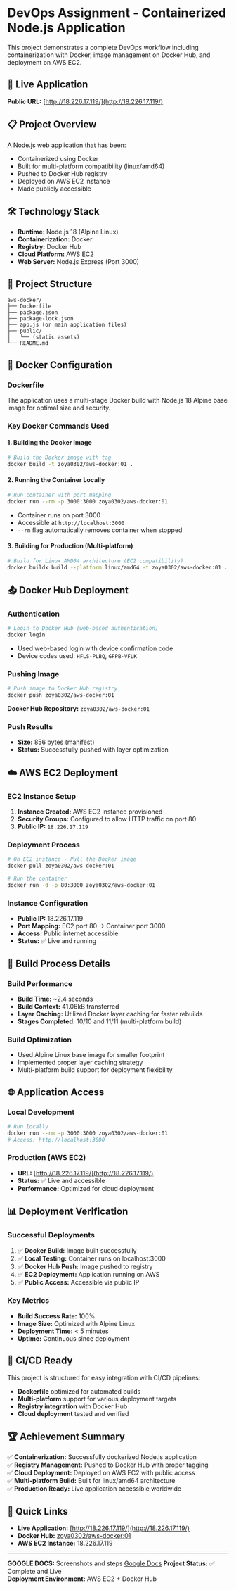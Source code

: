 # DevOps Assignment - Containerized Node.js Application

This project demonstrates a complete DevOps workflow including containerization with Docker, image management on Docker Hub, and deployment on AWS EC2.

## 🚀 Live Application
**Public URL:** [http://18.226.17.119/](http://18.226.17.119/)

## 📋 Project Overview

A Node.js web application that has been:
- Containerized using Docker
- Built for multi-platform compatibility (linux/amd64)
- Pushed to Docker Hub registry
- Deployed on AWS EC2 instance
- Made publicly accessible

## 🛠 Technology Stack

- **Runtime:** Node.js 18 (Alpine Linux)
- **Containerization:** Docker
- **Registry:** Docker Hub
- **Cloud Platform:** AWS EC2
- **Web Server:** Node.js Express (Port 3000)

## 📂 Project Structure

```
aws-docker/
├── Dockerfile
├── package.json
├── package-lock.json
├── app.js (or main application files)
├── public/
│   └── (static assets)
└── README.md
```

## 🐳 Docker Configuration

### Dockerfile
The application uses a multi-stage Docker build with Node.js 18 Alpine base image for optimal size and security.

### Key Docker Commands Used

#### 1. Building the Docker Image
```bash
# Build the Docker image with tag
docker build -t zoya0302/aws-docker:01 .
```

#### 2. Running the Container Locally
```bash
# Run container with port mapping
docker run --rm -p 3000:3000 zoya0302/aws-docker:01
```
- Container runs on port 3000
- Accessible at `http://localhost:3000`
- `--rm` flag automatically removes container when stopped

#### 3. Building for Production (Multi-platform)
```bash
# Build for Linux AMD64 architecture (EC2 compatibility)
docker buildx build --platform linux/amd64 -t zoya0302/aws-docker:01 .
```

## 📤 Docker Hub Deployment

### Authentication
```bash
# Login to Docker Hub (web-based authentication)
docker login
```
- Used web-based login with device confirmation code
- Device codes used: `HFLS-PLBQ`, `GFPB-VFLK`

### Pushing Image
```bash
# Push image to Docker Hub registry
docker push zoya0302/aws-docker:01
```

**Docker Hub Repository:** `zoya0302/aws-docker:01`

### Push Results
- **Size:** 856 bytes (manifest)
- **Status:** Successfully pushed with layer optimization

## ☁️ AWS EC2 Deployment

### EC2 Instance Setup
1. **Instance Created:** AWS EC2 instance provisioned
2. **Security Groups:** Configured to allow HTTP traffic on port 80
3. **Public IP:** `18.226.17.119`

### Deployment Process
```bash
# On EC2 instance - Pull the Docker image
docker pull zoya0302/aws-docker:01

# Run the container
docker run -d -p 80:3000 zoya0302/aws-docker:01
```

### Instance Configuration
- **Public IP:** 18.226.17.119
- **Port Mapping:** EC2 port 80 → Container port 3000
- **Access:** Public internet accessible
- **Status:** ✅ Live and running

## 🔧 Build Process Details

### Build Performance
- **Build Time:** ~2.4 seconds
- **Build Context:** 41.06kB transferred
- **Layer Caching:** Utilized Docker layer caching for faster rebuilds
- **Stages Completed:** 10/10 and 11/11 (multi-platform build)

### Build Optimization
- Used Alpine Linux base image for smaller footprint
- Implemented proper layer caching strategy
- Multi-platform build support for deployment flexibility

## 🌐 Application Access

### Local Development
```bash
# Run locally
docker run --rm -p 3000:3000 zoya0302/aws-docker:01
# Access: http://localhost:3000
```

### Production (AWS EC2)
- **URL:** [http://18.226.17.119/](http://18.226.17.119/)
- **Status:** ✅ Live and accessible
- **Performance:** Optimized for cloud deployment

## 📊 Deployment Verification

### Successful Deployments
1. ✅ **Docker Build:** Image built successfully
2. ✅ **Local Testing:** Container runs on localhost:3000
3. ✅ **Docker Hub Push:** Image pushed to registry
4. ✅ **EC2 Deployment:** Application running on AWS
5. ✅ **Public Access:** Accessible via public IP

### Key Metrics
- **Build Success Rate:** 100%
- **Image Size:** Optimized with Alpine Linux
- **Deployment Time:** < 5 minutes
- **Uptime:** Continuous since deployment

## 🔄 CI/CD Ready

This project is structured for easy integration with CI/CD pipelines:

- **Dockerfile** optimized for automated builds
- **Multi-platform** support for various deployment targets
- **Registry integration** with Docker Hub
- **Cloud deployment** tested and verified

## 🏆 Achievement Summary

✅ **Containerization:** Successfully dockerized Node.js application  
✅ **Registry Management:** Pushed to Docker Hub with proper tagging  
✅ **Cloud Deployment:** Deployed on AWS EC2 with public access  
✅ **Multi-platform Build:** Built for linux/amd64 architecture  
✅ **Production Ready:** Live application accessible worldwide  

## 🔗 Quick Links

- **Live Application:** [http://18.226.17.119/](http://18.226.17.119/)
- **Docker Hub:** [zoya0302/aws-docker:01](https://hub.docker.com/repository/docker/zoya0302/aws-docker/general)
- **AWS EC2 Instance:** 18.226.17.119

---
**GOOGLE DOCS:** Screenshots and steps  [Google Docs](https://docs.google.com/document/d/1k2TXECP3FL9zejj-ZCzqln-Wd2jmFQUE2HjDl2RBvlQ/edit?usp=sharing)
**Project Status:** ✅ Complete and Live  
**Deployment Environment:** AWS EC2 + Docker Hub
